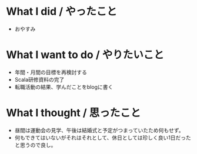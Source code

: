 # What I did / やったこと
- おやすみ

# What I want to do / やりたいこと
- 年間・月間の目標を再検討する
- Scala研修資料の完了
- 転職活動の結果、学んだことをblogに書く

# What I thought / 思ったこと
- 昼間は運動会の見学、午後は結婚式と予定がつまっていたため何もせず。
- 何もできてはいないがそれはそれとして、休日としては珍しく良い1日だったと思うので良し。
